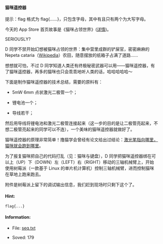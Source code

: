 #### 猫咪遥控器  


提示：flag 格式为 flag{......}，只包含字母，其中有且只有两个为大写字母。

今天的 App Store 首页故事是《猫咪占领世界》([详情](https://itunes.apple.com/cn/story/id1435731237))。

SERIOUSLY?

D 同学不禁开始幻想被猫咪占领的世界：集中营里成群的铲屎官，密密麻麻的 Nepeta cataria（[Wikipedia](https://en.wikipedia.org/wiki/Catnip)）农田，随意摆放的纸箱子占满了道路……

想想就可怕，不过 D 同学知道人类还有终极秘密武器可以用——猫咪遥控器，有了猫咪遥控器，再多的猫咪也只会乖乖地听人类的话，哈哈哈哈哈～

下面是制作猫咪遥控器的技术总结，需要的原料有：

- 5mW 6mm 点状激光二极管一个；

- 锂电池一个；

- 导线若干；

然后用导线将锂电池和激光二极管连接起来（这一步的目的是让二极管亮起来，不想二极管亮起来的同学可以不连），一个美味的猫咪遥控器就做好了。

猫咪遥控器的原理非常简单！撸猫学会曾经有论文给出过结论：[激光笔指向哪里，猫咪就会跑到哪里](https://ftp.ustclug.org/misc/cat_remote.mov)。

为了报复猫咪把自己的代码打乱（见：猫咪与键盘），D 同学把猫咪遥控器绑在可以上（UP）下（DOWN）左（LEFT）右（RIGHT）移动的三轴机械臂上，开始使用树莓派（一款基于 Linux 的单片机计算机）控制三轴机械臂，进而控制猫咪在草地上跑来跑去。

附件是树莓派上留下的调试输出信息，我们赶到现场时只剩下这个了。
  
#### Hint:  

``` 
flag{...}  
``` 
#### Information:  

* File: [seq.txt](files/seq.txt)  

* Soved: 179  

